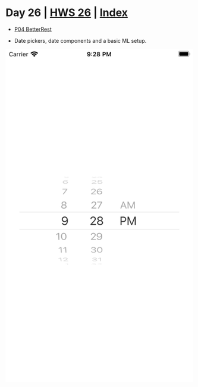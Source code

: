 # Day 26 | [HWS 26](https://www.hackingwithswift.com/100/swiftui/26) | [Index](https://github.com/JulesMoorhouse/100DaysOfSwiftUI/blob/main/README.md)

- [P04 BetterRest](https://github.com/JulesMoorhouse/100DaysOfSwiftUI/tree/main/P04%20BetterRest/P04%20BetterRest/ContentView.swift)

- Date pickers, date components and a basic ML setup.

<img src="../Images/day26a.png">